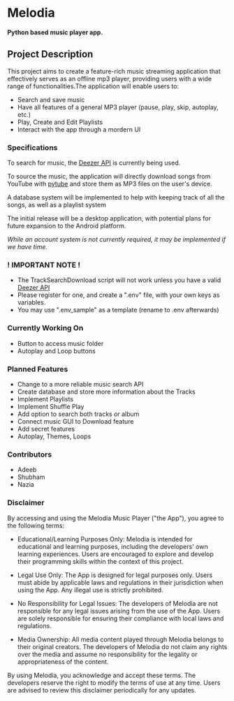 # Melodia

**Python based music player app.**

## Project Description

This project aims to create a feature-rich music streaming application that effectively serves as an offline mp3 player, providing users with a wide range of functionalities.The application will enable users to:
- Search and save music
- Have all features of a general MP3 player (pause, play, skip, autoplay, etc.)
- Play, Create and Edit Playlists
- Interact with the app through a mordern UI

### Specifications

To search for music, the [Deezer API](https://developers.deezer.com/) is currently being used.

To source the music, the application will directly download songs from YouTube with [pytube](https://github.com/pytube/pytube) and store them as MP3 files on the user's device.

A database system will be implemented to help with keeping track of all the songs, as well as a playlist system

The initial release will be a desktop application, with potential plans for future expansion to the Android platform.

*While an account system is not currently required, it may be implemented if we have time.* 

### ! IMPORTANT NOTE !
- The TrackSearchDownload script will not work unless you have a valid [Deezer API](https://developers.deezer.com/)
- Please register for one, and create a ".env" file, with your own keys as variables.
- You may use ".env_sample" as a template (rename to .env afterwards)

### Currently Working On
- Button to access music folder
- Autoplay and Loop buttons

### Planned Features
- Change to a more reliable music search API
- Create database and store more information about the Tracks
- Implement Playlists
- Implement Shuffle Play
- Add option to search both tracks or album
- Connect music GUI to Download feature
- Add secret features
- Autoplay, Themes, Loops

### Contributors
- Adeeb
- Shubham
- Nazia

### Disclaimer
By accessing and using the Melodia Music Player ("the App"), you agree to the following terms:

- Educational/Learning Purposes Only: Melodia is intended for educational and learning purposes, including the developers' own learning experiences. Users are encouraged to explore and develop their programming skills within the context of this project.

- Legal Use Only: The App is designed for legal purposes only. Users must abide by applicable laws and regulations in their jurisdiction when using the App. Any illegal use is strictly prohibited.

- No Responsibility for Legal Issues: The developers of Melodia are not responsible for any legal issues arising from the use of the App. Users are solely responsible for ensuring their compliance with local laws and regulations.

- Media Ownership: All media content played through Melodia belongs to their original creators. The developers of Melodia do not claim any rights over the media and assume no responsibility for the legality or appropriateness of the content.

By using Melodia, you acknowledge and accept these terms. The developers reserve the right to modify the terms of use at any time. Users are advised to review this disclaimer periodically for any updates.
